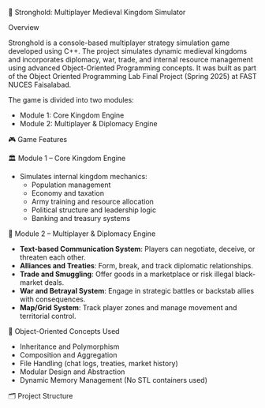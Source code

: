🏰 Stronghold: Multiplayer Medieval Kingdom Simulator

Overview

Stronghold is a console-based multiplayer strategy simulation game developed using C++. The project simulates dynamic medieval kingdoms and incorporates diplomacy, war, trade, and internal resource management using advanced Object-Oriented Programming concepts. It was built as part of the Object Oriented Programming Lab Final Project (Spring 2025) at FAST NUCES Faisalabad.

The game is divided into two modules:
- Module 1: Core Kingdom Engine
- Module 2: Multiplayer & Diplomacy Engine

🎮 Game Features

🏛️ Module 1 – Core Kingdom Engine
- Simulates internal kingdom mechanics:
  - Population management
  - Economy and taxation
  - Army training and resource allocation
  - Political structure and leadership logic
  - Banking and treasury systems

🤝 Module 2 – Multiplayer & Diplomacy Engine
- **Text-based Communication System**: Players can negotiate, deceive, or threaten each other.
- **Alliances and Treaties**: Form, break, and track diplomatic relationships.
- **Trade and Smuggling**: Offer goods in a marketplace or risk illegal black-market deals.
- **War and Betrayal System**: Engage in strategic battles or backstab allies with consequences.
- **Map/Grid System**: Track player zones and manage movement and territorial control.

🧱 Object-Oriented Concepts Used

- Inheritance and Polymorphism
- Composition and Aggregation
- File Handling (chat logs, treaties, market history)
- Modular Design and Abstraction
- Dynamic Memory Management (No STL containers used)

🗂️ Project Structure
